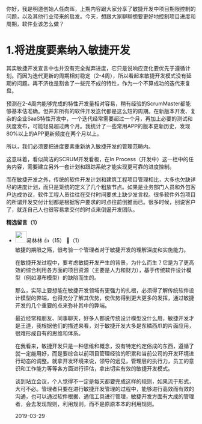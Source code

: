 你好，我是明道创始人任向晖，上期内容跟大家分享了敏捷开发中项目期限控制的问题，以及其他行业带来的启发。今天，想跟大家聊聊想要更好地控制项目进度和周期，软件业该怎么做？

# 1.将进度要素纳入敏捷开发

其实敏捷开发宣言中也并没有完全抛弃进度，它只是说响应变化要优先于遵循计划。而因为迭代更新的周期相对稳定（2-4周），所以看起来敏捷开发模式没有延期的问题。再不济也是割舍了一些完不成的特性，作为一个不算成功的迭代来复盘。

预测在2-4周内能够完成的特性开发量相对容易，稍有经验的ScrumMaster都能够基本估准确。但并非所有的软件开发迭代都是这么短的周期。在新版本开发、复杂的企业SaaS特性开发中，一个迭代经常需要超过一个月，再加上必要的测试和灰度发布，可能轻易超过两个月。我统计了一些常用APP的版本更新历史，发现80%以上的APP更新频度在两个月以上。

所以，我们必须要把进度要素重新纳入敏捷开发的管理范畴内。

这意味着，看似简洁的SCRUM开发看板，在In Process（开发中）这一栏中的任务内容，需要建立另外一套计划和跟踪系统才能实现更可靠的进度控制。

而在敏捷开发之外，传统的软件开发计划和建筑工程项目管理相比，大多也欠缺详尽的进度计划，而只是笼统的定义了几个粗放节点。如果是业务部门人员和外包客户达成协议，软件工程人员往往在交付时间要求上缺少发言权。很多软件外包项目的所谓开发交付计划都是根据客户要求的时点往前倒推而已。很多时候，别说客户了，就连自己人也很容易拿交付的时点来倒逼开发团队。
<div><strong>精选留言（1）</strong></div><ul>
<li><img src="https://static001.geekbang.org/account/avatar/00/10/04/ec/0539c89d.jpg" width="30px"><span>易林林</span> 👍（15） 💬（1）<div>敏捷的期限之殇，很考验一个管理者对于敏捷开发的理解深度和实施能力。

在敏捷开发过程中，要考虑敏捷开发产生的背景，为什么而生？它是为了更高效的综合利用各方面的项目资源（主要是人力和财力），基于传统软件设计模型（例如瀑布模型）的缺陷而生的。

那么，实际上要想能在敏捷开发领域有更强力的扎根，必须得了解传统软件设计模型的弊端，也得充分了解其优势，使优势得到更大更多的发挥，通过敏捷开发的几个重要的点来弥补其中的弊端。

最近经常和朋友、同事聊天，好多人都说传统设计模型没什么用，敏捷开发才是王道，我根据他们的描述来看，对于敏捷开发大多是东鳞西爪的片面应用，很难形成自有的思维和体系。

在我看来，敏捷开发只是一种思维和概念，没有特定约定俗成的东西，遵循了就一定能用好，而是要综合以前项目管理经验的积累和当前公司的开发环境进行动态的调整。就拿开发环境来说，领导的远见，管理层的执行力，员工的意识和工作能力等等各方面进行评估，拿出切实有效的敏捷开发模式。

谈到站立会议，个人觉得不一定是每天都要完成这样的规则，如果流于形式，大可不必。管理者只要在进行敏捷开发管理的过程中，能够进行高效而有效的沟通，也可以通过软件根据、通信工具进行管理，敏捷开发方面有大成的管理者，会去发现规则，利用规则，而不是原原本本的利用规则。</div>2019-03-29</li><br/>
</ul>